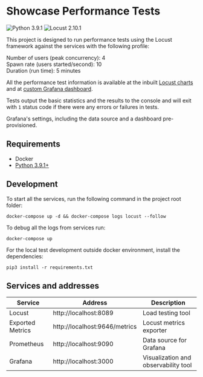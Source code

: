 # Showcase Performance Tests
![Python 3.9.1](https://img.shields.io/badge/Python-3.9.1-green.svg)
![Locust 2.10.1](https://img.shields.io/badge/Locust-2.10.1-purple.svg)

This project is designed to run performance tests using the Locust framework against the services with the following
profile:

Number of users (peak concurrency): 4 \
Spawn rate (users started/second): 10 \
Duration (run time): 5 minutes

All the performance test information is available at the inbuilt [Locust charts](http://localhost:8089) and at
[custom Grafana dashboard](http://localhost:3000/d/0WllLp6mq/locust-test).

Tests output the basic statistics and the results to the console and will exit with `1` status code if there were any
errors or failures in tests.

Grafana's settings, including the data source and a dashboard pre-provisioned.

## Requirements

* Docker
* [Python 3.9.1+](https://www.python.org/downloads/release/python-3910/)

## Development

To start all the services, run the following command in the project root folder:

    docker-compose up -d && docker-compose logs locust --follow

To debug all the logs from services run:

    docker-compose up

For the local test development outside docker environment, install the dependencies:

    pip3 install -r requirements.txt

## Services and addresses

| Service          | Address                       | Description                          |
|------------------|-------------------------------|--------------------------------------|
| Locust           | http://localhost:8089         | Load testing tool                    |
| Exported Metrics | http://localhost:9646/metrics | Locust metrics exporter              |
| Prometheus       | http://localhost:9090         | Data source for Grafana              |
| Grafana          | http://localhost:3000         | Visualization and observability tool |
